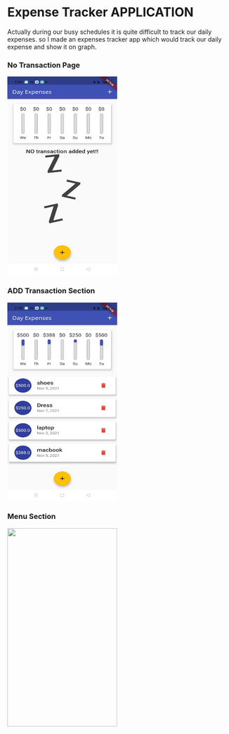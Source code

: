 # Expense Tracker APPLICATION

Actually during our busy schedules it is quite difficult to track our daily expenses. so I made an expenses tracker app which would track our daily expense and show it on graph.


### No Transaction Page
<img src="images/WhatsApp Image 2021-11-09 at 2.42.01 PM (1).jpeg" height="450" width="250">

### ADD Transaction Section
<img src="images/WhatsApp Image 2021-11-09 at 2.42.01 PM (2).jpeg" height="450" width="250">

### Menu Section
<img src="images/Screenshot_2021-11-09-12-57-44-67_9347c88eefc4674d7f7e46589cb50073.jpg" height="450" width="250">

